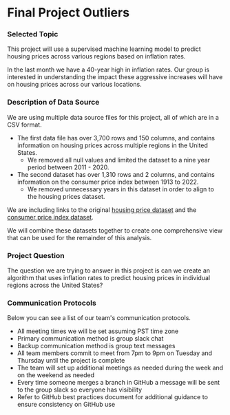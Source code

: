 # Final Project Outliers

### Selected Topic 
This project will use a supervised machine learning model to predict housing prices across various regions based on inflation rates.

In the last month we have a 40-year high in inflation rates. Our group is interested in understanding the impact these aggressive increases will have on housing prices across our various locations.


### Description of Data Source 
We are using multiple data source files for this project, all of which are in a CSV format. 
 * The first data file has over 3,700 rows and 150 columns, and contains information on housing prices across multiple regions in the United States. 
 	* We removed all null values and limited the dataset to a nine year period between 2011 - 2020. 
 * The second dataset has over 1,310 rows and 2 columns, and contains information on the consumer price index between 1913 to 2022.
 	* We removed unnecessary years in this dataset in order to align to the housing prices dataset. 
 
We are including links to the original [housing price dataset](https://www.kaggle.com/paultimothymooney/zillow-house-price-data?select=Sale_Prices_City.csv) and the [consumer price index dataset](https://fred.stlouisfed.org/series/CPIAUCNS).  
 
We will combine these datasets together to create one comprehensive view that can be used for the remainder of this analysis.

### Project Question
The question we are trying to answer in this project is can we create an algorithm that uses inflation rates to predict housing prices in individual regions across the United States? 


### Communication Protocols 
Below you can see a list of our team's communication protocols. 

 * All meeting times we will be set assuming PST time zone
 * Primary communication method is group slack chat
 * Backup communication method is group text messages
 * All team members commit to meet from 7pm to 9pm on Tuesday and Thursday until the project is complete
 * The team will set up additional meetings as needed during the week and on the weekend as needed 
 * Every time someone merges a branch in GitHub a message will be sent to the group slack so everyone has visibility 
 * Refer to GitHub best practices document for additional guidance to ensure consistency on GitHub use  
